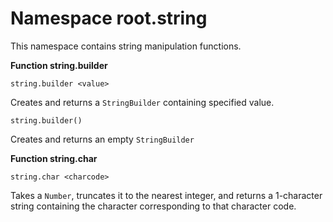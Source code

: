 # Namespace root.string

This namespace contains string manipulation functions.


**Function string.builder**

```
string.builder <value>
```

Creates and returns a `StringBuilder` containing specified value.

```
string.builder()
```

Creates and returns an empty `StringBuilder`

**Function string.char**

```
string.char <charcode>
```

Takes a `Number`, truncates it to the nearest integer, and returns a 1-character string containing the character corresponding to that character code.
